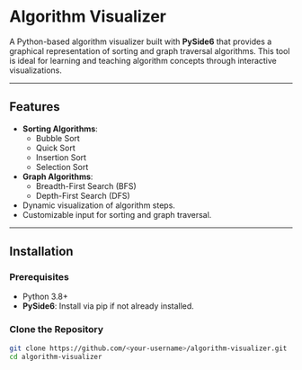 # Algorithm Visualizer

A Python-based algorithm visualizer built with **PySide6** that provides a graphical representation of sorting and graph traversal algorithms. This tool is ideal for learning and teaching algorithm concepts through interactive visualizations.

---

## Features

- **Sorting Algorithms**:
  - Bubble Sort
  - Quick Sort
  - Insertion Sort
  - Selection Sort
- **Graph Algorithms**:
  - Breadth-First Search (BFS)
  - Depth-First Search (DFS)
- Dynamic visualization of algorithm steps.
- Customizable input for sorting and graph traversal.

---

## Installation

### Prerequisites

- Python 3.8+
- **PySide6**: Install via pip if not already installed.

### Clone the Repository

```bash
git clone https://github.com/<your-username>/algorithm-visualizer.git
cd algorithm-visualizer
